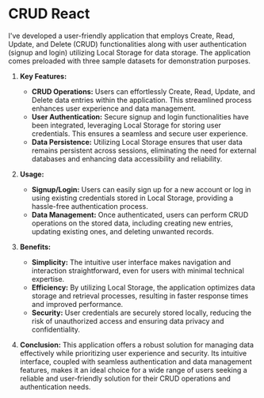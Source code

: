 # CRUD React 

I've developed a user-friendly application that employs Create, Read, Update, and Delete (CRUD) functionalities along with user authentication (signup and login) utilizing Local Storage for data storage. The application comes preloaded with three sample datasets for demonstration purposes.


1. **Key Features:**
    - **CRUD Operations:** Users can effortlessly Create, Read, Update, and Delete data entries within the application. This streamlined process enhances user experience and data management.
    - **User Authentication:** Secure signup and login functionalities have been integrated, leveraging Local Storage for storing user credentials. This ensures a seamless and secure user          experience.
    - **Data Persistence:** Utilizing Local Storage ensures that user data remains persistent across sessions, eliminating the need for external databases and enhancing data accessibility and       reliability.

2. **Usage:**
    - **Signup/Login:** Users can easily sign up for a new account or log in using existing credentials stored in Local Storage, providing a hassle-free authentication process.
    - **Data Management:** Once authenticated, users can perform CRUD operations on the stored data, including creating new entries, updating existing ones, and deleting unwanted records.

3. **Benefits:**
    - **Simplicity:** The intuitive user interface makes navigation and interaction straightforward, even for users with minimal technical expertise.
    - **Efficiency:** By utilizing Local Storage, the application optimizes data storage and retrieval processes, resulting in faster response times and improved performance.
    - **Security:** User credentials are securely stored locally, reducing the risk of unauthorized access and ensuring data privacy and confidentiality.

4. **Conclusion:**
      This application offers a robust solution for managing data effectively while prioritizing user experience and security. Its intuitive interface, coupled with seamless authentication and data management features, makes it an ideal choice for a wide range of users seeking a reliable and user-friendly solution for their CRUD operations and authentication needs.
